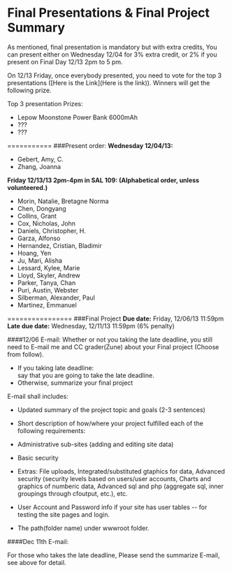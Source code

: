 Final Presentations	& Final Project Summary
============

As mentioned, final presentation is mandatory but with extra credits, 
You can present either on Wednesday 12/04 for 3% extra credit, or 2% if you present on Final Day 12/13 2pm to 5 pm.

On 12/13 Friday, once everybody presented, you need to vote for the top 3 presentations \([Here is the Link](Here is the link)\). Winners will get the following prize.

Top 3 presentation Prizes:

* Lepow Moonstone Power Bank 6000mAh
* ???
* ???

===========
###Present order:
__Wednesday 12/04/13:__
* Gebert, Amy, C.
* Zhang, Joanna

__Friday 12/13/13 2pm-4pm in SAL 109: (Alphabetical order, unless volunteered.)__
* Morin, Natalie, Bretagne Norma
* Chen, Dongyang
* Collins, Grant
* Cox, Nicholas, John
* Daniels, Christopher, H.
* Garza, Alfonso
* Hernandez, Cristian, Bladimir
* Hoang, Yen
* Ju, Mari, Alisha
* Lessard, Kylee, Marie
* Lloyd, Skyler, Andrew
* Parker, Tanya, Chan
* Puri, Austin, Webster
* Silberman, Alexander, Paul
* Martinez, Emmanuel


================
###Final Project
__Due date:__ Friday, 12/06/13 11:59pm  
__Late due date:__ Wednesday, 12/11/13 11:59pm (6% penalty)


####12/06 E-mail: 
Whether or not you taking the late deadline, you still need to E-mail me and CC grader(Zune) about
your Final project (Choose from follow).
* If you taking late deadline:  
say that you are going to take the late deadline.
* Otherwise, summarize your final project  

E-mail shall includes:
* Updated summary of the project topic and goals (2-3 sentences) 
 
* Short description of how/where your project fulfilled each of the following requirements:
 * Administrative sub-sites (adding and editing site data)
 * Basic security
 * Extras: File uploads, Integrated/substituted gtaphics for data, Advanced security (security levels based on users/user accounts, Charts and graphics of numberic data, Advanced sql and php (aggregate sql, inner groupings through cfoutput, etc.), etc.
* User Account and Password info if your site has user tables -- for testing the site pages and login.
* The path(folder name) under wwwroot folder. 


####Dec 11th E-mail:


For those who takes the
late deadline, Please send the summarize E-mail, see above for detail.
